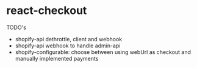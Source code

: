 # react-checkout

TODO's
* shopify-api dethrottle, client and webhook
* shopify-api webhook to handle admin-api
* shopify-configurable: choose between using webUrl as checkout and manually implemented payments
